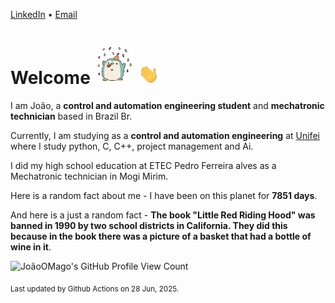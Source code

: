 [LinkedIn](https://www.linkedin.com/in/joão-pedro-gozzoli-b95641301/) &bull;
[Email](joaopedrogozzoli@gmail.com)

# Welcome <img src="happy.gif" height="64px" /> <img src="wave.gif" height="32px" />

I am João, a  **control and automation engineering student** and **mechatronic technician** based in Brazil Br.

Currently, I am studying as a **control and automation engineering** at [Unifei](https://unifei.edu.br) where I study python, C, C++, project management and Ai.

I did my high school education at ETEC Pedro Ferreira alves as a Mechatronic technician in Mogi Mirim.

Here is a random fact about me - I have been on this planet for **7851 days**.

And here is a just a random fact -  **The book "Little Red Riding Hood" was banned in 1990 by two school districts in California. They did this because in the book there was a picture of a basket that had a bottle of wine in it**.

![JoãoOMago's GitHub Profile View Count](https://komarev.com/ghpvc/?username=JoaoOMago)

<sub>Last updated by Github Actions on 28 Jun, 2025.</sub>
